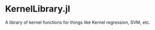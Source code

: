 KernelLibrary.jl
================

A library of kernel functions for things like Kernel regression, SVM, etc.
